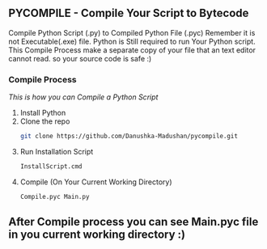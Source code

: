 ## PYCOMPILE - Compile Your Script to Bytecode

Compile Python Script (.py) to Compiled Python File (.pyc) Remember it is not Executable(.exe) file. Python is Still required to run Your Python script. 
This Compile Process make a separate copy of your file that an text editor cannot read. so your source code is safe :)

### Compile Process

_This is how you can Compile a Python Script_

1. Install Python
2. Clone the repo
   ```sh
   git clone https://github.com/Danushka-Madushan/pycompile.git
   ```
3. Run Installation Script
   ```sh
   InstallScript.cmd
   ```
4. Compile (On Your Current Working Directory)
   ```sh
   Compile.pyc Main.py
   ```
## After Compile process you can see Main.pyc file in you current working directory :)
